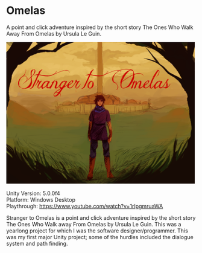 # Omelas
A point and click adventure inspired by the short story The Ones Who Walk Away From Omelas by Ursula Le Guin.

<img src="/Stranger-to-Omelas/Assets/Sprites/new_title.png" width="500">

Unity Version: 5.0.0f4  
Platform: Windows Desktop  
Playthrough: https://www.youtube.com/watch?v=1rIpgmruaWA  

Stranger to Omelas is a point and click adventure inspired by the short story The Ones Who Walk away From Omelas by Ursula Le Guin. This was a yearlong project for which I was the software designer/programmer. This was my first major Unity project; some of the hurdles included the dialogue system and path finding.
